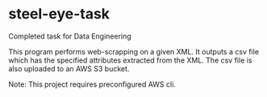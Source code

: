 # steel-eye-task
Completed task for Data Engineering

This program performs web-scrapping on a given XML. It outputs a csv file which has the specified attributes extracted from the XML. The csv file is also uploaded to an AWS S3 bucket.

Note: This project requires preconfigured AWS cli.
